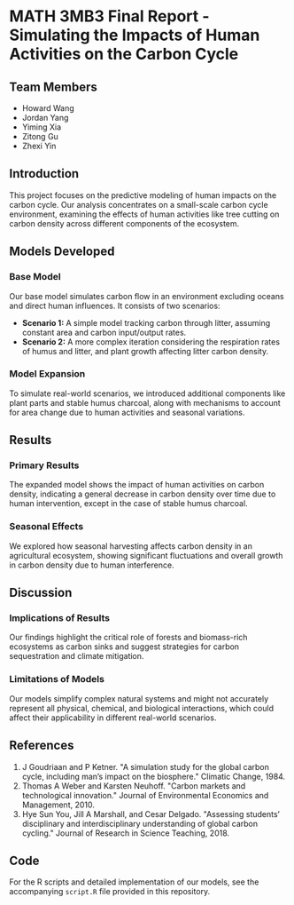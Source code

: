 # MATH 3MB3 Final Report - Simulating the Impacts of Human Activities on the Carbon Cycle

## Team Members
- Howard Wang
- Jordan Yang
- Yiming Xia
- Zitong Gu
- Zhexi Yin

## Introduction
This project focuses on the predictive modeling of human impacts on the carbon cycle. Our analysis concentrates on a small-scale carbon cycle environment, examining the effects of human activities like tree cutting on carbon density across different components of the ecosystem.

## Models Developed
### Base Model
Our base model simulates carbon flow in an environment excluding oceans and direct human influences. It consists of two scenarios:
- **Scenario 1:** A simple model tracking carbon through litter, assuming constant area and carbon input/output rates.
- **Scenario 2:** A more complex iteration considering the respiration rates of humus and litter, and plant growth affecting litter carbon density.

### Model Expansion
To simulate real-world scenarios, we introduced additional components like plant parts and stable humus charcoal, along with mechanisms to account for area change due to human activities and seasonal variations.

## Results
### Primary Results
The expanded model shows the impact of human activities on carbon density, indicating a general decrease in carbon density over time due to human intervention, except in the case of stable humus charcoal.

### Seasonal Effects
We explored how seasonal harvesting affects carbon density in an agricultural ecosystem, showing significant fluctuations and overall growth in carbon density due to human interference.

## Discussion
### Implications of Results
Our findings highlight the critical role of forests and biomass-rich ecosystems as carbon sinks and suggest strategies for carbon sequestration and climate mitigation.

### Limitations of Models
Our models simplify complex natural systems and might not accurately represent all physical, chemical, and biological interactions, which could affect their applicability in different real-world scenarios.

## References
1. J Goudriaan and P Ketner. "A simulation study for the global carbon cycle, including man’s impact on the biosphere." Climatic Change, 1984.
2. Thomas A Weber and Karsten Neuhoff. "Carbon markets and technological innovation." Journal of Environmental Economics and Management, 2010.
3. Hye Sun You, Jill A Marshall, and Cesar Delgado. "Assessing students’ disciplinary and interdisciplinary understanding of global carbon cycling." Journal of Research in Science Teaching, 2018.

## Code
For the R scripts and detailed implementation of our models, see the accompanying `script.R` file provided in this repository.
